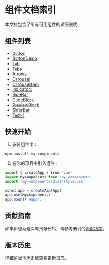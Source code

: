 # 组件文档索引

本文档包含了所有可用组件的详细说明。

## 组件列表

- [Button](./components\common\Button\Button.md)
- [ButtonDemo](./components\common\Button\ButtonDemo.md)
- [Tab](./components\common\Tabs\Tab.md)
- [Tabs](./components\common\Tabs\Tabs.md)
- [Arrows](./components\data-display\Carousel\Arrows.md)
- [Carousel](./components\data-display\Carousel\Carousel.md)
- [CarouselItem](./components\data-display\Carousel\CarouselItem.md)
- [Indicators](./components\data-display\Carousel\Indicators.md)
- [SideBar](./components\data-display\SideBar\SideBar.md)
- [CodeBlock](./components\layout\CodeBlock\CodeBlock.md)
- [PreviewBlock](./components\layout\PreviewBlock\PreviewBlock.md)
- [SiderBar](./components\layout\SiderBar\SiderBar.md)
- [Test-1](./components\Test-1\Test-1.md)

## 快速开始

1. 安装组件库：
```bash
npm install my-components
```

2. 在你的项目中引入组件：
```js
import { createApp } from 'vue'
import MyComponents from 'my-components'
import 'my-components/dist/style.css'

const app = createApp(App)
app.use(MyComponents)
app.mount('#app')
```

## 贡献指南

如果你想为组件库贡献代码，请参考我们的[贡献指南](../CONTRIBUTING.md)。

## 版本历史

详细的版本历史请查看[更新日志](../CHANGELOG.md)。

